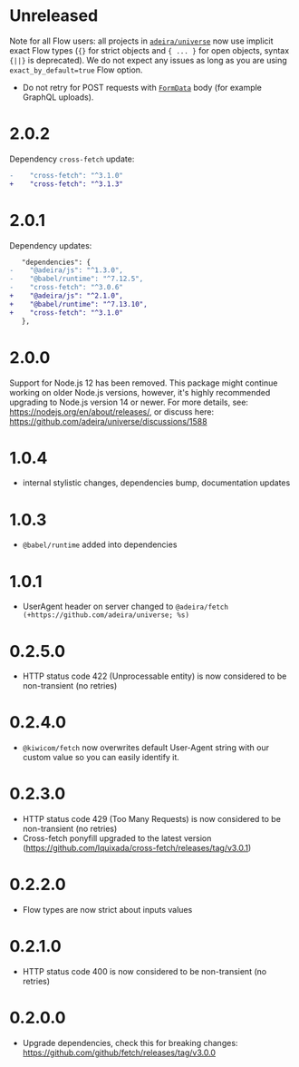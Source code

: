 # Unreleased

Note for all Flow users: all projects in [`adeira/universe`](https://github.com/adeira/universe) now use implicit exact Flow types (`{}` for strict objects and `{ ... }` for open objects, syntax `{||}` is deprecated). We do not expect any issues as long as you are using `exact_by_default=true` Flow option.

- Do not retry for POST requests with [`FormData`](https://developer.mozilla.org/en-US/docs/Web/API/FormData) body (for example GraphQL uploads).

# 2.0.2

Dependency `cross-fetch` update:

```diff
-    "cross-fetch": "^3.1.0"
+    "cross-fetch": "^3.1.3"
```

# 2.0.1

Dependency updates:

```diff
   "dependencies": {
-    "@adeira/js": "^1.3.0",
-    "@babel/runtime": "^7.12.5",
-    "cross-fetch": "^3.0.6"
+    "@adeira/js": "^2.1.0",
+    "@babel/runtime": "^7.13.10",
+    "cross-fetch": "^3.1.0"
   },
```

# 2.0.0

Support for Node.js 12 has been removed. This package might continue working on older Node.js versions, however, it's highly recommended upgrading to Node.js version 14 or newer. For more details, see: https://nodejs.org/en/about/releases/, or discuss here: https://github.com/adeira/universe/discussions/1588

# 1.0.4

- internal stylistic changes, dependencies bump, documentation updates

# 1.0.3

- `@babel/runtime` added into dependencies

# 1.0.1

- UserAgent header on server changed to `@adeira/fetch (+https://github.com/adeira/universe; %s)`

# 0.2.5.0

- HTTP status code 422 (Unprocessable entity) is now considered to be non-transient (no retries)

# 0.2.4.0

- `@kiwicom/fetch` now overwrites default User-Agent string with our custom value so you can easily identify it.

# 0.2.3.0

- HTTP status code 429 (Too Many Requests) is now considered to be non-transient (no retries)
- Cross-fetch ponyfill upgraded to the latest version (https://github.com/lquixada/cross-fetch/releases/tag/v3.0.1)

# 0.2.2.0

- Flow types are now strict about inputs values

# 0.2.1.0

- HTTP status code 400 is now considered to be non-transient (no retries)

# 0.2.0.0

- Upgrade dependencies, check this for breaking changes: https://github.com/github/fetch/releases/tag/v3.0.0
